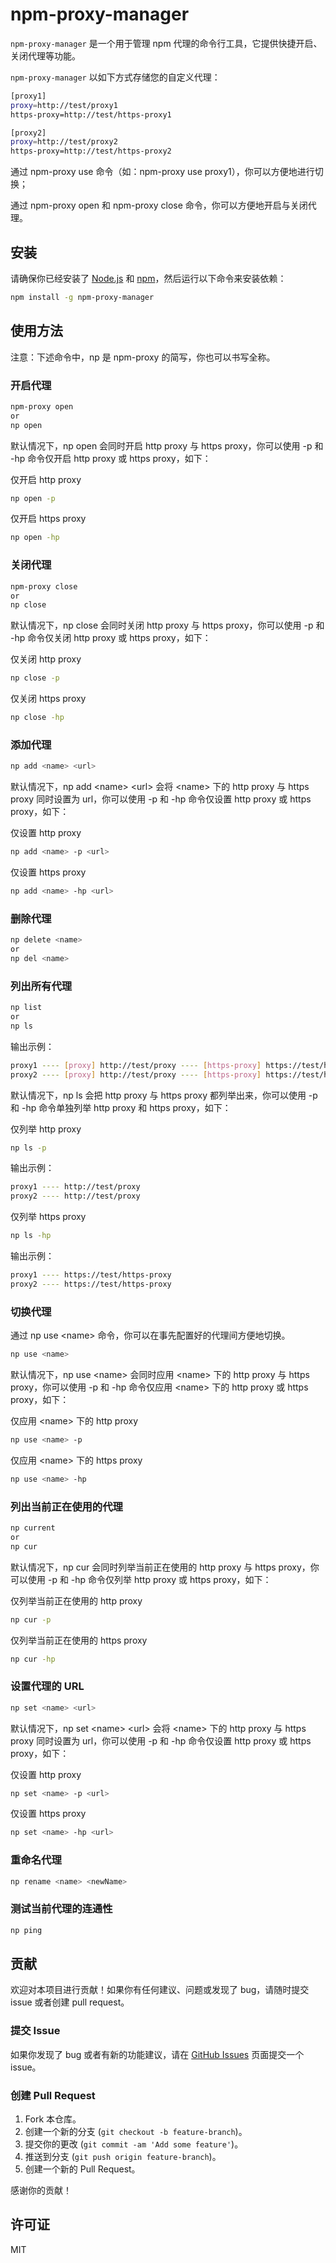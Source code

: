 # npm-proxy-manager

`npm-proxy-manager` 是一个用于管理 npm 代理的命令行工具，它提供快捷开启、关闭代理等功能。

`npm-proxy-manager` 以如下方式存储您的自定义代理：

```sh
[proxy1]
proxy=http://test/proxy1
https-proxy=http://test/https-proxy1

[proxy2]
proxy=http://test/proxy2
https-proxy=http://test/https-proxy2
```

通过 npm-proxy use 命令（如：npm-proxy use proxy1），你可以方便地进行切换；

通过 npm-proxy open 和 npm-proxy close 命令，你可以方便地开启与关闭代理。

## 安装

请确保你已经安装了 [Node.js](https://nodejs.org/) 和 [npm](https://www.npmjs.com/)，然后运行以下命令来安装依赖：

```sh
npm install -g npm-proxy-manager
```

## 使用方法

注意：下述命令中，np 是 npm-proxy 的简写，你也可以书写全称。

### 开启代理

```sh
npm-proxy open
or
np open
```

默认情况下，np open 会同时开启 http proxy 与 https proxy，你可以使用 -p 和 -hp 命令仅开启 http proxy 或 https proxy，如下：

仅开启 http proxy

```sh
np open -p
```

仅开启 https proxy

```sh
np open -hp
```

### 关闭代理

```sh
npm-proxy close
or
np close
```

默认情况下，np close 会同时关闭 http proxy 与 https proxy，你可以使用 -p 和 -hp 命令仅关闭 http proxy 或 https proxy，如下：

仅关闭 http proxy

```sh
np close -p
```

仅关闭 https proxy

```sh
np close -hp
```

### 添加代理

```sh
np add <name> <url>
```

默认情况下，np add \<name> \<url> 会将 \<name> 下的 http proxy 与 https proxy 同时设置为 url，你可以使用 -p 和 -hp 命令仅设置 http proxy 或 https proxy，如下：

仅设置 http proxy

```sh
np add <name> -p <url>
```

仅设置 https proxy

```sh
np add <name> -hp <url>
```

### 删除代理

```sh
np delete <name>
or
np del <name>
```

### 列出所有代理

```sh
np list
or
np ls
```

输出示例：

```sh
proxy1 ---- [proxy] http://test/proxy ---- [https-proxy] https://test/https-proxy
proxy2 ---- [proxy] http://test/proxy ---- [https-proxy] https://test/https-proxy
```

默认情况下，np ls 会把 http proxy 与 https proxy 都列举出来，你可以使用 -p 和 -hp 命令单独列举 http proxy 和 https proxy，如下：

仅列举 http proxy

```sh
np ls -p
```

输出示例：

```sh
proxy1 ---- http://test/proxy
proxy2 ---- http://test/proxy
```

仅列举 https proxy

```sh
np ls -hp
```

输出示例：

```sh
proxy1 ---- https://test/https-proxy
proxy2 ---- https://test/https-proxy
```

### 切换代理

通过 np use \<name> 命令，你可以在事先配置好的代理间方便地切换。

```sh
np use <name>
```

默认情况下，np use \<name> 会同时应用 \<name> 下的 http proxy 与 https proxy，你可以使用 -p 和 -hp 命令仅应用 \<name> 下的 http proxy 或 https proxy，如下：

仅应用 \<name> 下的 http proxy

```sh
np use <name> -p
```

仅应用 \<name> 下的 https proxy

```sh
np use <name> -hp
```

### 列出当前正在使用的代理

```sh
np current
or
np cur
```

默认情况下，np cur 会同时列举当前正在使用的 http proxy 与 https proxy，你可以使用 -p 和 -hp 命令仅列举 http proxy 或 https proxy，如下：

仅列举当前正在使用的 http proxy

```sh
np cur -p
```

仅列举当前正在使用的 https proxy

```sh
np cur -hp
```

### 设置代理的 URL

```sh
np set <name> <url>
```

默认情况下，np set \<name> \<url> 会将 \<name> 下的 http proxy 与 https proxy 同时设置为 url，你可以使用 -p 和 -hp 命令仅设置 http proxy 或 https proxy，如下：

仅设置 http proxy

```sh
np set <name> -p <url>
```

仅设置 https proxy

```sh
np set <name> -hp <url>
```

### 重命名代理

```sh
np rename <name> <newName>
```

### 测试当前代理的连通性

```sh
np ping
```

## 贡献

欢迎对本项目进行贡献！如果你有任何建议、问题或发现了 bug，请随时提交 issue 或者创建 pull request。

### 提交 Issue

如果你发现了 bug 或者有新的功能建议，请在 [GitHub Issues](https://github.com/jsdegithub/npm-proxy-manager/issues) 页面提交一个 issue。

### 创建 Pull Request

1. Fork 本仓库。
2. 创建一个新的分支 (`git checkout -b feature-branch`)。
3. 提交你的更改 (`git commit -am 'Add some feature'`)。
4. 推送到分支 (`git push origin feature-branch`)。
5. 创建一个新的 Pull Request。

感谢你的贡献！

## 许可证

MIT
